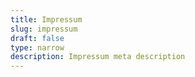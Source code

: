 ```yaml
---
title: Impressum
slug: impressum
draft: false
type: narrow
description: Impressum meta description
---
```

